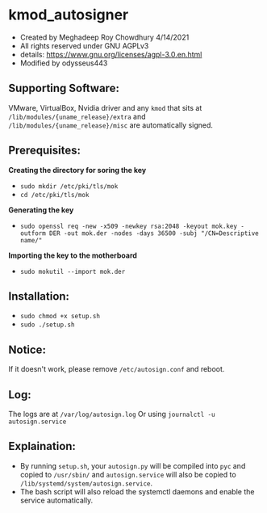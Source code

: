 # kmod_autosigner
- Created by Meghadeep Roy Chowdhury 4/14/2021
- All rights reserved under GNU AGPLv3
- details: https://www.gnu.org/licenses/agpl-3.0.en.html
- Modified by odysseus443

## Supporting Software:
VMware, VirtualBox, Nvidia driver and any `kmod` that sits at `/lib/modules/{uname_release}/extra` and `/lib/modules/{uname_release}/misc` are automatically signed.

## Prerequisites:

**Creating the directory for soring the key**
-  `sudo mkdir /etc/pki/tls/mok`
-  `cd /etc/pki/tls/mok`

**Generating the key**
-  `sudo openssl req -new -x509 -newkey rsa:2048 -keyout mok.key -outform DER -out mok.der -nodes -days 36500 -subj "/CN=Descriptive name/"`

**Importing the key to the motherboard**
-  `sudo mokutil --import mok.der`

## Installation:
- `sudo chmod +x setup.sh`
- `sudo ./setup.sh`

## Notice:
If it doesn't work, please remove `/etc/autosign.conf` and reboot.

## Log:
The logs are at `/var/log/autosign.log`
Or using `journalctl -u autosign.service`

## Explaination:
- By running `setup.sh`, your `autosign.py` will be compiled into `pyc` and copied to `/usr/sbin/` and `autosign.service` will also be copied to `/lib/systemd/system/autosign.service`.
- The bash script will also reload the systemctl daemons and enable the service automatically.

